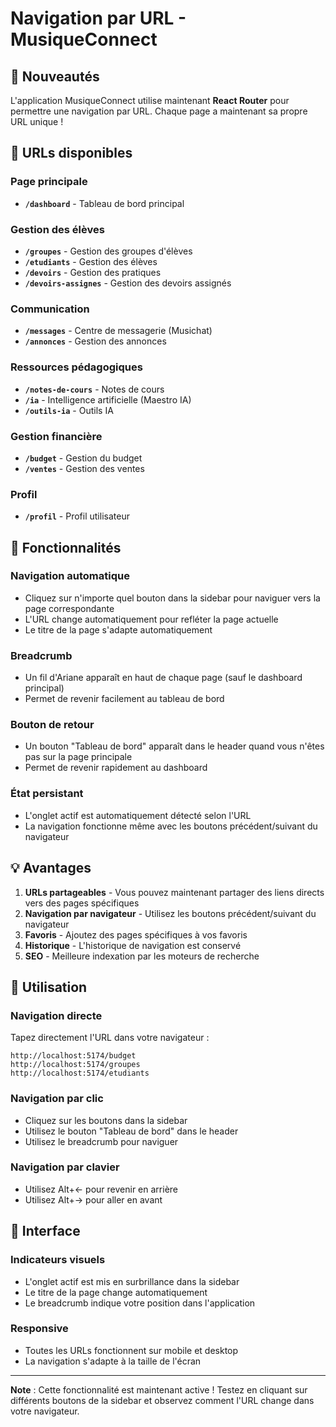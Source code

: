 # Navigation par URL - MusiqueConnect

## 🎯 Nouveautés

L'application MusiqueConnect utilise maintenant **React Router** pour permettre une navigation par URL. Chaque page a maintenant sa propre URL unique !

## 📍 URLs disponibles

### Page principale
- **`/dashboard`** - Tableau de bord principal

### Gestion des élèves
- **`/groupes`** - Gestion des groupes d'élèves
- **`/etudiants`** - Gestion des élèves
- **`/devoirs`** - Gestion des pratiques
- **`/devoirs-assignes`** - Gestion des devoirs assignés

### Communication
- **`/messages`** - Centre de messagerie (Musichat)
- **`/annonces`** - Gestion des annonces

### Ressources pédagogiques
- **`/notes-de-cours`** - Notes de cours
- **`/ia`** - Intelligence artificielle (Maestro IA)
- **`/outils-ia`** - Outils IA

### Gestion financière
- **`/budget`** - Gestion du budget
- **`/ventes`** - Gestion des ventes

### Profil
- **`/profil`** - Profil utilisateur

## 🚀 Fonctionnalités

### Navigation automatique
- Cliquez sur n'importe quel bouton dans la sidebar pour naviguer vers la page correspondante
- L'URL change automatiquement pour refléter la page actuelle
- Le titre de la page s'adapte automatiquement

### Breadcrumb
- Un fil d'Ariane apparaît en haut de chaque page (sauf le dashboard principal)
- Permet de revenir facilement au tableau de bord

### Bouton de retour
- Un bouton "Tableau de bord" apparaît dans le header quand vous n'êtes pas sur la page principale
- Permet de revenir rapidement au dashboard

### État persistant
- L'onglet actif est automatiquement détecté selon l'URL
- La navigation fonctionne même avec les boutons précédent/suivant du navigateur

## 💡 Avantages

1. **URLs partageables** - Vous pouvez maintenant partager des liens directs vers des pages spécifiques
2. **Navigation par navigateur** - Utilisez les boutons précédent/suivant du navigateur
3. **Favoris** - Ajoutez des pages spécifiques à vos favoris
4. **Historique** - L'historique de navigation est conservé
5. **SEO** - Meilleure indexation par les moteurs de recherche

## 🔧 Utilisation

### Navigation directe
Tapez directement l'URL dans votre navigateur :
```
http://localhost:5174/budget
http://localhost:5174/groupes
http://localhost:5174/etudiants
```

### Navigation par clic
- Cliquez sur les boutons dans la sidebar
- Utilisez le bouton "Tableau de bord" dans le header
- Utilisez le breadcrumb pour naviguer

### Navigation par clavier
- Utilisez Alt+← pour revenir en arrière
- Utilisez Alt+→ pour aller en avant

## 🎨 Interface

### Indicateurs visuels
- L'onglet actif est mis en surbrillance dans la sidebar
- Le titre de la page change automatiquement
- Le breadcrumb indique votre position dans l'application

### Responsive
- Toutes les URLs fonctionnent sur mobile et desktop
- La navigation s'adapte à la taille de l'écran

---

**Note** : Cette fonctionnalité est maintenant active ! Testez en cliquant sur différents boutons de la sidebar et observez comment l'URL change dans votre navigateur. 